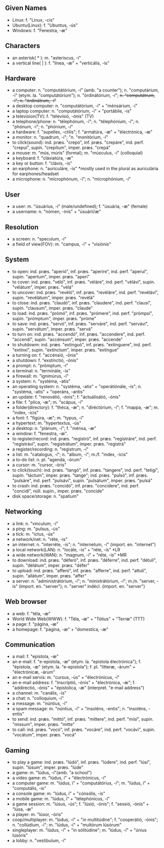 ## __Given Names__
- Linux:                f. "Linux, -cis"
- Ubuntu(Linux):        f. "Ubuntus, -ús"
- Windows:              f. "Fenestra, -æ"

## __Characters__

- an asterisk( * ):      m. "asteriscus, -í"
- a vertical line( | ):  f. "línea, -æ" + "verticális, -is"

## __Hardware__

- a computer:            n. "computátórium, -í" (amb. "a counter"); n. "computárium, -í" (etym. la. "computátórium"); n. "órdinátórium, -í"; ~~n. "computátrum, -í"; n. "órdinátrum, -í"~~
- a desktop computer:    n. "computátórium, -í" + "ménsárium, -í"
- a laptop computer:     n. "computátórium, -í" + "portábile, -is"
- a television(TV):       f. "télevísió, -ónis" (TV)
- a telephone/phone:     n. "télephónum, -í"; n. "télephónium, -í"; n. "phónum, -í"; n. "phónium, -í"
- a hardware:            f. "supellex, -ctilis"; f. "armátúra, -æ" + "électrónica, -æ"
- a monitor:             n. "quadrum, -í"; "n. "monitórium, -í"
- to click(sound):       ind. præs. "crepó", inf. præs. "crepáre", ind. perf. "crepuí", supin. "crepitum", imper. præs. "crepá"
- a mouse:               m. "mús, múris" (formal); m. "músculus, -í" (colloquial)
- a keyboard:            f. "cláviatúra, -æ"
- a key or button:       f. "clávis, -is"
- an earphone:           n. "auriculáre, -is" *mostly used in the plural as auriculária for earphones/headset
- a microphone:          n. "mícrophónum, -í"; n. "mícrophónium, -í"

## __User__

- a user:                m. "úsuárius, -í" (male/undefined); f. "úsuária, -æ" (female)
- a username:            n. "nómen, -inis" + "úsuárií/æ"

## __Resolution__

- a screen:              n. "speculum, -í"
- a field of view(FOV):  m. "campus, -í" + "vísiónis"

## __System__

- to open:               ind. præs. "aperió", inf. præs. "aperíre", ind. perf. "aperuí", supin. "apertum", imper. præs. "aperí"
- to cover:              ind. præs. "véló", inf. præs. "véláre", ind. perf. "véláví", supin. "vélátum", imper. præs. "vélá"
- to uncover:            ind. præs. "revéló", inf. præs. "revéláre", ind. perf. "revéláví", supin. "revélátum", imper. præs. "revélá"
- to close:              ind. præs. "claudó", inf. præs. "claudere", ind. perf. "clausí", supin. "clausum", imper. præs. "claude"
- to load:               ind. præs. "prómó", inf. præs. "prómere", ind. perf. "prómpsí", supin. "prómptum", imper. præs. "próme"
- to save:               ind. præs. "servó", inf. præs. "serváre", ind. perf. "serváví", supin. "servátum", imper. præs. "servá"
- to turn on:            ind. præs. "accendó", inf. præs. "accendere", ind. perf. "accendí", supin. "accénsum", imper. præs. "accende"
- to shutdowm:           ind. præs. "extinguó", inf. præs. "extinguere", ind. perf. "extínxí", supin. "extínctum", imper. præs. "extingue"
- a turning on:          f. "accénsió, -ónis"
- a shutdown:            f. "exstínctió, -ónis"
- a prompt:              n. "prómptum, -í"
- a terminal:            n. "terminále, -is"
- a firewall:            m. "ignimúrus, -í"
- a system:              n. "systéma, -atis"
- an operating system:   n. "systéma, -atis" + "operátiónále, -is"; n. "systéma, -atis" + "operáns, -antis"
- an update:             f. "renovátió, -ónis"; f. "áctuálisátió, -ónis"
- a file:                f. "plica, -æ"; m. "scápus, -í"
- a folder(directory):   f. "théca, -æ"; n. "díréctórium, -í"; f. "mappa, -æ"; m. "index, -icis"
- a font:                f. "figúra, -æ"; m. "typus, -í"
- a hypertext:           m. "hypertextus, -ús"
- a desktop:             n. "plánum, -í"; f. "ménsa, -æ"
- a window:              f. "fenestra, -æ".
- to register/record:    ind. præs. "registró", inf. præs. "registráre", ind. perf. "registráví", supin. "registrátum", imper. præs. "registrá"
- a register/recording:  n. "registrum, -í"
- a list:                m. "catalogus, -í"; n. "album, -í"; m./f. "index, -icis"
- a to-do list:          n. pl. "agenda, -órum"
- a cursor:              m. "cursor, -óris"
- to click(touch):       ind. præs. "tangó", inf. præs. "tangere", ind. perf. "tetigí", supin. "táctum", imper. præs. "tange"; ind. præs. "pulsó", inf. præs. "pulsáre", ind. perf. "pulsáví", supin. "pulsátum", imper. præs. "pulsá"
- to crash:              ind. præs. "concidó", inf. præs. "concidere", ind. perf. "concidí", núll. supin., imper. præs. "concide"
- disk space/storage:    n. "spatium"

## __Networking__

- a link:                n. "vinculum, -í"
- a ping:                m. "pulsus, -ús"
- a tick:                m. "ictus, -ús"
- a network/net:         n. "réte, -is"
- an internet:           n. "interréte, -is"; n. "internetum, -í" (import. en. "internet")
- a local network(LAN):  n. "locále, -is" + "réte, -is" *LR
- a wide network(WAN):   n. "magnum, -í" + "réte, -is" *MR
- to download:           ind. præs. "déferó", inf. præs. "déferre", ind. perf. "détulí", supin. "délátum", imper. præs. "défer"
- to upload:             ind. præs. "afferó", inf. præs. "afferre", ind. perf. "attulí", supin. "allátum", imper. præs. "affer"
- a server:              n. "administrátórium, -í"; n. "ministrátórium, -í"; m./n. "server, -is" (import. en. "server"); n. "server" indécl. (import. en. "server")

## __Web browser__

- a web:                 f. "téla, -æ"
- World Wide Web(WWW):   f. "Téla, -æ" + "Tótius" + "Terræ" (TTT)
- a page:                f. "página, -æ"
- a homepage:            f. "página, -æ" + "domestica, -æ"

## __Communication__

- a mail:                f. "epistola, -æ"
- an e-mail:             f. "e-epistola, -æ" (etym. la. "epistola électrónica"); f. "épistola, -æ" (etym. la. "e-epistola"); f. pl. "litteræ, -árum" + "électrónicæ, -árum"
- an e-mail servis:      m. "cursus, -ús" + "électrónicus, -í"
- an e-mail address:     f. "ínscríptió, -ónis" + "électrónica, -æ"; f. "addírectió, -ónis" + "épistolica, -æ" (interpret. "e-mail address")
- a channel:             m. "canális, -is"
- a chat:                n. "colloquium, -í"
- a message:             m. "núntius, -í"
- a spam message:        m. "núntius, -í" + "ínsoléns, -entis"; n. "ínsoléns, -entis"
- to send:               ind. præs. "mittó", inf. præs. "mittere", ind. perf. "mísí", supin. "missum", imper. præs. "mitte"
- to call:               ind. præs. "vocó", inf. præs. "vocáre", ind. perf. "vocáví", supin. "vocátum", imper. præs. "vocá"

## __Gaming__

- to play a game:        ind. præs. "lúdó", inf. præs. "lúdere", ind. perf. "lúsí", supin. "lúsum", imper. præs. "lúde"
- a game:                m. "lúdus, -í"(amb. "a school")
- a video game:          m. "lúdus, í" + "électrónicus, -í"
- a computer game:       m. "lúdus, í" + "computátórius, -í"; m. "lúdus, í" + "computális, -is"
- a console game:        m. "lúdus, í" + "cónsólis, -is"
- a mobile game:         m. "lúdus, í" + "télephónicus, -í"
- a game session:        m. "lúsus, -ús"; f. "lúsió, -ónis"; f. "sessió, -ónis" + "lúsa, -æ"
- a player:              m. "lúsor, -óris"
- coop/multiplayer:      m. "lúdus, -í" + "in multitúdine"; f. "cooperátió, -ónis"; n. "collúdium, -í"; m. "lúdus, -í" + "multórum lúsórum"
- singleplayer:          m. "lúdus, -í" + "in sólitúdine"; m. "lúdus, -í" + "únius lúsóris"
- a lobby:               n. "vestibulum, -í"
